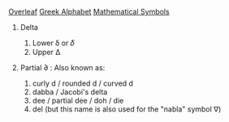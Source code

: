 
[Overleaf](https://www.overleaf.com/learn/latex/List_of_Greek_letters_and_math_symbols)
[Greek Alphabet](https://en.wikipedia.org/wiki/Greek_alphabet)
[Mathematical Symbols](https://en.wikipedia.org/wiki/Glossary_of_mathematical_symbols)

1. Delta
    1. Lower δ or 𝛿
    1. Upper Δ

1.  Partial ∂ : Also known as:
    1. curly d / rounded d / curved d
    1. dabba / Jacobi's delta 
    1. dee / partial dee / doh / die
    1. del (but this name is also used for the "nabla" symbol ∇)
